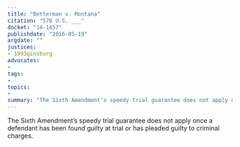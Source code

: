 ```yaml
---
title: "Betterman v. Montana"
citation: "578 U.S. ___"
docket: "14-1457"
publishdate: "2016-05-19"
argdate: ""
justices:
- 1993ginsburg
advocates:
- 
tags:
- 
topics:
- 
summary: "The Sixth Amendment’s speedy trial guarantee does not apply once a defendant has been found guilty at trial or has pleaded guilty to criminal charges."
---
```

The Sixth Amendment’s speedy trial guarantee does not apply once a defendant has been found guilty at trial or has pleaded guilty to criminal charges.

